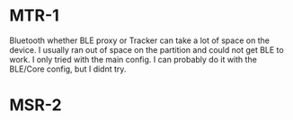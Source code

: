 # MTR-1
Bluetooth whether BLE proxy or Tracker can take a lot of space on the device. I usually ran out of space on the partition and could not get BLE to work. I only tried with the main config. I can probably do it with the BLE/Core config, but I didnt try.

# MSR-2


